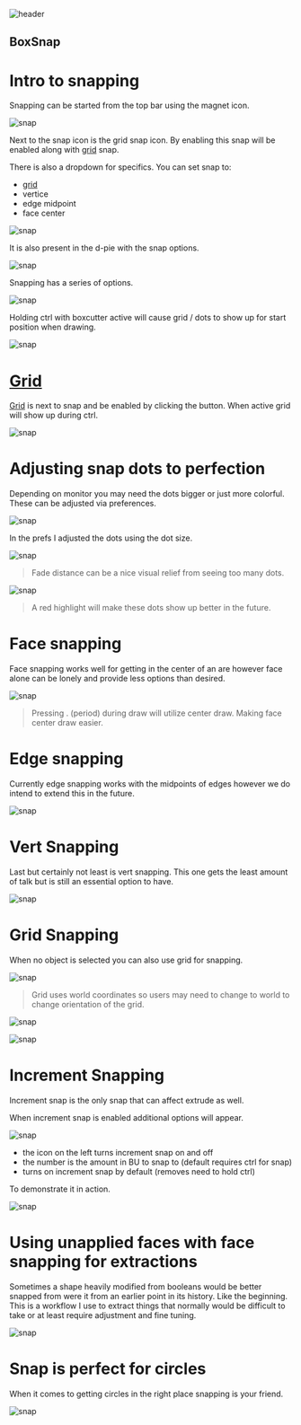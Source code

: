 ![header](img/banner.gif)

## BoxSnap

# Intro to snapping

Snapping can be started from the top bar using the magnet icon.

![snap](img/snap/s1.gif)

Next to the snap icon is the grid snap icon. By enabling this snap will be enabled along with [grid](https://masterxeon1001.com/2019/12/01/boxcutter-715-update-log/) snap.

There is also a dropdown for specifics. You can set snap to:

- [grid](https://masterxeon1001.com/2019/12/01/boxcutter-715-update-log/)
- vertice
- edge midpoint
- face center

![snap](img/snap/s12.png)

It is also present in the d-pie with the snap options.

![snap](img/snap/s2.gif)

Snapping has a series of options.

![snap](img/snap/s3.png)

Holding ctrl with boxcutter active will cause grid / dots to show up for start position when drawing.

![snap](img/snap/s4.gif)

# [Grid](https://masterxeon1001.com/2019/12/01/boxcutter-715-update-log/)

[Grid](https://masterxeon1001.com/2019/12/01/boxcutter-715-update-log/) is next to snap and be enabled by clicking the button. When active grid will show up during ctrl.

![snap](img/snap/s18.gif)

# Adjusting snap dots to perfection

Depending on monitor you may need the dots bigger or just more colorful. These can be adjusted via preferences.

![snap](img/snap/s7.gif)

In the prefs I adjusted the dots using the dot size.

![snap](img/snap/s5.png)

> Fade distance can be a nice visual relief from seeing too many dots.

![snap](img/snap/s6.png)

> A red highlight will make these dots show up better in the future.

# Face snapping

Face snapping works well for getting in the center of an are however face alone can be lonely and provide less options than desired.

![snap](img/snap/s8.gif)

> Pressing . (period) during draw will utilize center draw. Making face center draw easier.

# Edge snapping

Currently edge snapping works with the midpoints of edges however we do intend to extend this in the future.

![snap](img/snap/s9.gif)

# Vert Snapping

Last but certainly not least is vert snapping. This one gets the least amount of talk but is still an essential option to have.

![snap](img/snap/s10.gif)

# Grid Snapping

When no object is selected you can also use grid for snapping.

![snap](img/snap/s15.gif)

> Grid uses world coordinates so users may need to change to world to change orientation of the grid.

![snap](img/snap/s17.gif)

![snap](img/snap/s17.png)

# Increment Snapping

Increment snap is the only snap that can affect extrude as well.

When increment snap is enabled additional options will appear.

![snap](img/snap/s12.png)

- the icon on the left turns increment snap on and off
- the number is the amount in BU to snap to (default requires ctrl for snap)
- turns on increment snap by default (removes need to hold ctrl)

To demonstrate it in action.

![snap](img/snap/s13.gif)

# Using unapplied faces with face snapping for extractions

Sometimes a shape heavily modified from booleans would be better snapped from were it from an earlier point in its history. Like the beginning. This is a workflow I use to extract things that normally would be difficult to take or at least require adjustment and fine tuning.

![snap](img/snap/s11.gif)

# Snap is perfect for circles

When it comes to getting circles in the right place snapping is your friend.

![snap](img/snap/s14.gif)
